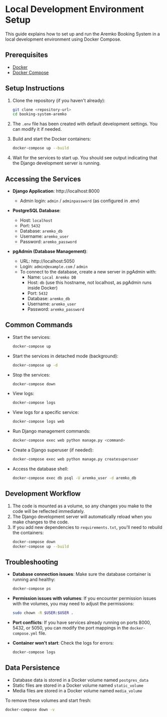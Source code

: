 # Local Development Environment Setup

This guide explains how to set up and run the Aremko Booking System in a local development environment using Docker Compose.

## Prerequisites

- [Docker](https://docs.docker.com/get-docker/)
- [Docker Compose](https://docs.docker.com/compose/install/)

## Setup Instructions

1. Clone the repository (if you haven't already):
   ```bash
   git clone <repository-url>
   cd booking-system-aremko
   ```

2. The `.env` file has been created with default development settings. You can modify it if needed.

3. Build and start the Docker containers:
   ```bash
   docker-compose up --build
   ```

4. Wait for the services to start up. You should see output indicating that the Django development server is running.

## Accessing the Services

- **Django Application**: http://localhost:8000
  - Admin login: `admin` / `adminpassword` (as configured in .env)

- **PostgreSQL Database**:
  - Host: `localhost`
  - Port: `5432`
  - Database: `aremko_db`
  - Username: `aremko_user`
  - Password: `aremko_password`

- **pgAdmin (Database Management)**:
  - URL: http://localhost:5050
  - Login: `admin@example.com` / `admin`
  - To connect to the database, create a new server in pgAdmin with:
    - Name: `Local Aremko DB`
    - Host: `db` (use this hostname, not localhost, as pgAdmin runs inside Docker)
    - Port: `5432`
    - Database: `aremko_db`
    - Username: `aremko_user`
    - Password: `aremko_password`

## Common Commands

- Start the services:
  ```bash
  docker-compose up
  ```

- Start the services in detached mode (background):
  ```bash
  docker-compose up -d
  ```

- Stop the services:
  ```bash
  docker-compose down
  ```

- View logs:
  ```bash
  docker-compose logs
  ```

- View logs for a specific service:
  ```bash
  docker-compose logs web
  ```

- Run Django management commands:
  ```bash
  docker-compose exec web python manage.py <command>
  ```

- Create a Django superuser (if needed):
  ```bash
  docker-compose exec web python manage.py createsuperuser
  ```

- Access the database shell:
  ```bash
  docker-compose exec db psql -U aremko_user -d aremko_db
  ```

## Development Workflow

1. The code is mounted as a volume, so any changes you make to the code will be reflected immediately.
2. The Django development server will automatically reload when you make changes to the code.
3. If you add new dependencies to `requirements.txt`, you'll need to rebuild the containers:
   ```bash
   docker-compose down
   docker-compose up --build
   ```

## Troubleshooting

- **Database connection issues**: Make sure the database container is running and healthy:
  ```bash
  docker-compose ps
  ```

- **Permission issues with volumes**: If you encounter permission issues with the volumes, you may need to adjust the permissions:
  ```bash
  sudo chown -R $USER:$USER .
  ```

- **Port conflicts**: If you have services already running on ports 8000, 5432, or 5050, you can modify the port mappings in the `docker-compose.yml` file.

- **Container won't start**: Check the logs for errors:
  ```bash
  docker-compose logs
  ```

## Data Persistence

- Database data is stored in a Docker volume named `postgres_data`
- Static files are stored in a Docker volume named `static_volume`
- Media files are stored in a Docker volume named `media_volume`

To remove these volumes and start fresh:
```bash
docker-compose down -v
```
